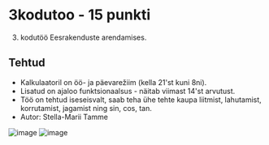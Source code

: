 # 3kodutoo - 15 punkti
3. kodutöö Eesrakenduste arendamises.

## Tehtud

* Kalkulaatoril on öö- ja päevarežiim (kella 21'st kuni 8ni). 
* Lisatud on ajaloo funktsionaalsus - näitab viimast 14'st arvutust.
* Töö on tehtud iseseisvalt, saab teha ühe tehte kaupa liitmist, lahutamist, korrutamist, jagamist ning sin, cos, tan. 
* Autor: Stella-Marii Tamme

![image](https://user-images.githubusercontent.com/66253869/117429925-32c51580-af30-11eb-92e1-11c749746902.png)
![image](https://user-images.githubusercontent.com/66253869/117430009-4cfef380-af30-11eb-917a-ecfb72c36f7e.png)
